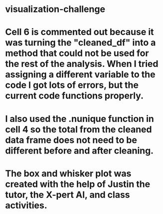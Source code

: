 # visualization-challenge

# Cell 6 is commented out because it was turning the "cleaned_df" into a method that could not be used for the rest of the analysis. When I tried assigning a different variable to the code I got lots of errors, but the current code functions properly.

# I also used the .nunique function in cell 4 so the total from the cleaned data frame does not need to be different before and after cleaning.

# The box and whisker plot was created with the help of Justin the tutor, the X-pert AI, and class activities. 